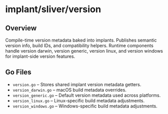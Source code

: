 # implant/sliver/version

## Overview

Compile-time version metadata baked into implants. Publishes semantic version info, build IDs, and compatibility helpers. Runtime components handle version darwin, version generic, version linux, and version windows for implant-side version features.

## Go Files

- `version.go` – Stores shared implant version metadata getters.
- `version_darwin.go` – macOS build metadata overrides.
- `version_generic.go` – Default version metadata used across platforms.
- `version_linux.go` – Linux-specific build metadata adjustments.
- `version_windows.go` – Windows-specific build metadata adjustments.
